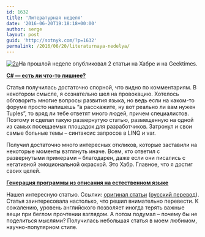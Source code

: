 ```yaml
---
id: 1632
title: 'Литературная неделя'
date: '2016-06-20T19:18:18+00:00'
author: serge
layout: post
guid: 'http://sotnyk.com/?p=1632'
permalink: /2016/06/20/literaturnaya-nedelya/
---
```


[![2a](https://sotnyk.github.io/wp-content/uploads/2016/06/2a-257x300.png)](https://sotnyk.github.io/wp-content/uploads/2016/06/2a.png)На прошлой неделе опубликовал 2 статьи на Хабре и на Geektimes.

**[C# — есть ли что-то лишнее?](https://habrahabr.ru/post/302076/)**

Статья получилась достаточно спорной, что видно по комментариям. В некотором смысле, я сознательно шел на провокацию. Хотелось обговорить многие вопросы развития языка, но ведь если на каком-то форуме просто напишешь “а расскажите, ну вот реально ли вам нужен Tuples”, то вряд ли тебе ответят много людей, причем специалистов. Поэтому и сделал такую развернутую статью, размещенную на одной из самых посещаемых площадок для разработчиков. Затронул и свои самые больные темы – синтаксис запросов в LINQ и var.

Получил достаточно много интересных откликов, которые заставили на некоторые моменты взглянуть иначе. Всем, кто ответил с развернутыми примерами – благодарен, даже если они писались с негативной эмоциональной окраской. Это Хабр. Главное, что я достиг своих целей.

**[Генерация программы из описания на естественном языке](https://geektimes.ru/post/277444/)**

Нашел интересную статью. Ссылки: [оригинал статьи](https://arxiv.org/pdf/1510.07211v1.pdf) ([русский перевод](https://1drv.ms/w/s!AuXKZh_ZucaJg0G5zGORZ2Smg8B-)). Статья заинтересовала настолько, что решил внимательно перевести. К сожалению, уровень английского позволяет иногда терять важные вещи при беглом прочтении взглядом. А потом подумал – почему бы не поделиться мыслями? Получилась небольшая статья в моем любимом, научно-популярном стиле.